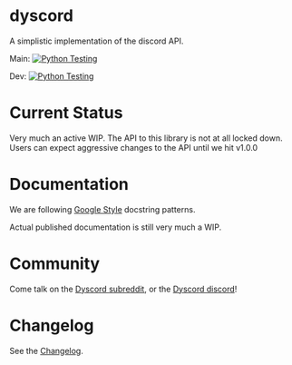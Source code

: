 # dyscord

A simplistic implementation of the discord API.

Main: [![Python Testing](https://github.com/isbe.house/dyscord/actions/workflows/python-testing.yml/badge.svg?branch=main)](https://github.com/isbe.house/dyscord/actions/workflows/python-testing.yml)

Dev: [![Python Testing](https://github.com/isbe.house/dyscord/actions/workflows/python-testing.yml/badge.svg?branch=dev)](https://github.com/isbe.house/dyscord/actions/workflows/python-testing.yml)

# Current Status

Very much an active WIP. The API to this library is not at all locked down. Users can expect aggressive changes to the API until we hit v1.0.0

# Documentation

We are following [Google Style](https://sphinxcontrib-napoleon.readthedocs.io/en/latest/example_google.html) docstring patterns.

Actual published documentation is still very much a WIP.

# Community

Come talk on the [Dyscord subreddit](https://www.reddit.com/r/dyscord/), or the [Dyscord discord](https://discord.gg/Q9NFzgZx)!

# Changelog

See the [Changelog](docs/changelog.md).